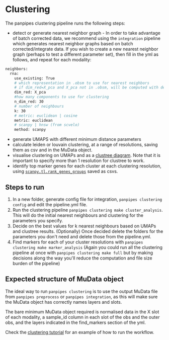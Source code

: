 # Clustering

The panpipes clustering pipeline runs the following steps:

- detect or generate nearest neighbor graph - In order to take advantage of batch corrected data, we recommend using the `integration` pipeline which generates nearest neighbor graphs based on batch corrected/integrate data. If you wish to create a new nearest neighbor graph (perhaps to test a different parameter set), then fill in the yml as follows, and repeat for each modality:

```bash
neighbors:
  rna:
    use_existing: True
    # which representation in .obsm to use for nearest neighbors
    # if dim_red=X_pca and X_pca not in .obsm, will be computed with default parameters
    dim_red: X_pca
    #how many components to use for clustering
    n_dim_red: 30
    # number of neighbours
    k: 30
    # metric: euclidean | cosine
    metric: euclidean
    # scanpy | hnsw (from scvelo)
    method: scanpy
```

- generate UMAPS with different minimum distance parameters
- calculate leiden or louvain clustering, at a range of resolutions, saving them as csv and in the MuData object.
- visualise clustering on UMAPs and as a [clustree diagram](https://lazappi.github.io/clustree/articles/clustree.html). Note that it is important to specify more than 1 resolution for clustree to work.
- identify top marker genes for each cluster at each clustering resolution, using [`scanpy.tl.rank_genes_groups`](https://scanpy.readthedocs.io/en/stable/generated/scanpy.tl.rank_genes_groups.html) saved as csvs.

## Steps to run

1. In a new folder, generate config file for integration,
    `panpipes clustering config` and edit the pipeline.yml file.
2. Run the clustering pipeline
    `panpipes clustering make cluster_analysis`. This will do the
    initial nearest neighbours and clustering for the parameters you
    specify.
3. Decide on the best values for k nearest neighbours based on UMAPs
    and clustree results. (Optionally) Once decided delete the folders for the
    parameters you don't need and delete those from the pipeline.yml.
4. Find markers for each of your cluster resolutions with
    `panpipes clustering make marker_analysis` (Again you could run all
    the clustering pipeline at once with `panpipes clustering make full`
    but by making decisions along the way you'll reduce the computation
    and file size burden of the pipeline)

## Expected structure of MuData object

The ideal way to run `panpipes clustering` is to use the output MuData file from `panpipes preprocess` or `panpipes integration`, as this will make sure the MuData object has correctly names layers and slots.

The bare minimum MuData object required is normalised data in the X slot of each modality, a sample_id column in each slot of the obs and the outer obs, and the layers indicated in the find_markers section of the yml.

Check the [clustering tutorial](https://panpipes-tutorials.readthedocs.io/en/latest/clustering/clustering_tutorial.html) for an example of how to run the workflow.
